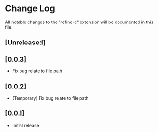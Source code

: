 # Change Log

All notable changes to the "refine-c" extension will be documented in this file.

<!-- Check [Keep a Changelog](http://keepachangelog.com/) for recommendations on how to structure this file. -->

## [Unreleased]

## [0.0.3]

- Fix bug relate to file path

## [0.0.2]

- (Temporary) Fix bug relate to file path

## [0.0.1]

- Initial release
